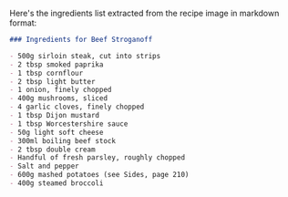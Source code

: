 Here's the ingredients list extracted from the recipe image in markdown format:

```markdown
### Ingredients for Beef Stroganoff

- 500g sirloin steak, cut into strips
- 2 tbsp smoked paprika
- 1 tbsp cornflour
- 2 tbsp light butter
- 1 onion, finely chopped
- 400g mushrooms, sliced
- 4 garlic cloves, finely chopped
- 1 tbsp Dijon mustard
- 1 tbsp Worcestershire sauce
- 50g light soft cheese
- 300ml boiling beef stock
- 2 tbsp double cream
- Handful of fresh parsley, roughly chopped
- Salt and pepper
- 600g mashed potatoes (see Sides, page 210)
- 400g steamed broccoli
```